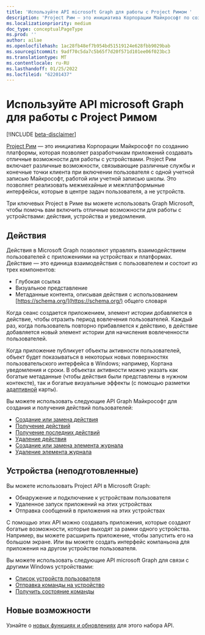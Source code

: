 ```yaml
---
title: 'Используйте API microsoft Graph для работы с Project Римом '
description: 'Project Рим — это инициатива Корпорации Майкрософт по созданию платформы, которая позволяет разработчикам приложений создавать отличные возможности для работы с устройствами. Project Рим включает различные возможности, связывающие различные службы и конечные точки клиента при включении пользователя с одной учетной записью Майкрософт, работой или учетной записью школы. Это позволяет реализовать межмехайные и межплатформыные интерфейсы, которые в центре задач пользователя, а не устройств. '
ms.localizationpriority: medium
doc_type: conceptualPageType
ms.prod: ''
author: ailae
ms.openlocfilehash: 1ac28fb48ef7b954bd51519124e628fbb9029bab
ms.sourcegitcommit: 9adf70c5da7c5b65f7d20f571d101ee06f023bc3
ms.translationtype: MT
ms.contentlocale: ru-RU
ms.lasthandoff: 01/25/2022
ms.locfileid: "62201437"
---
```

# <a name="use-the-microsoft-graph-api-to-work-with-project-rome"></a>Используйте API microsoft Graph для работы с Project Римом

[!INCLUDE [beta-disclaimer](../../includes/beta-disclaimer.md)]

[Project Рим](https://developer.microsoft.com/en-us/windows/project-rome) — это инициатива Корпорации Майкрософт по созданию платформы, которая позволяет разработчикам приложений создавать отличные возможности для работы с устройствами. Project Рим включает различные возможности, связывающие различные службы и конечные точки клиента при включении пользователя с одной учетной записью Майкрософт, работой или учетной записью школы. Это позволяет реализовать межмехайные и межплатформыные интерфейсы, которые в центре задач пользователя, а не устройств.

Три ключевых Project в Риме вы можете использовать Graph Microsoft, чтобы помочь вам включить отличные возможности для работы с устройствами: действия, устройства и уведомления.

## <a name="activities"></a>Действия

Действия в Microsoft Graph позволяют управлять взаимодействием пользователей с приложениями на устройствах и платформах. Действие — это единица взаимодействия с пользователем и состоит из трех компонентов:

- Глубокая ссылка
- Визуальное представление
- Метаданные контента, описывая действия с использованием [https://schema.org/](https://schema.org/) общего словаря

Когда сеанс создается приложением, элемент истории добавляется в действие, чтобы отразить период вовлечения пользователей. Каждый раз, когда пользователь повторно прибавляется к действию, в действие добавляется новый элемент истории для начисления вовлеченности пользователей.

Когда приложение публикует объекты активности пользователей, объект будет показываться в некоторых новых поверхностях пользовательского интерфейса в Windows; например, Кортана уведомления и сроки. В объектах активности можно указать как богатые метаданные (чтобы действия были представлены в нужном контексте), так и богатые визуальные эффекты (с помощью разметки [адаптивной](https://adaptivecards.io/) карты).

Вы можете использовать следующие API Graph Майкрософт для создания и получения действий пользователей:

- [Создание или замена действия](../api/projectrome-put-activity.md)
- [Получение действий](../api/projectrome-get-activities.md)
- [Получение последних действий](../api/projectrome-get-recent-activities.md)
- [Удаление действия](../api/projectrome-delete-activity.md)
- [Создание или замена элемента журнала](../api/projectrome-put-historyitem.md)
- [Удаление элемента журнала](../api/projectrome-delete-historyitem.md)

## <a name="devices-deprecated"></a>Устройства (неподготовленные)

Вы можете использовать Project API в Microsoft Graph:

- Обнаружение и подключение к устройствам пользователя
- Удаленное запуск приложений на этих устройствах
- Отправка сообщений в приложения на этих устройствах

С помощью этих API можно создавать приложения, которые создают богатые возможности, которые выходят за рамки одного устройства. Например, вы можете расширить приложение, чтобы запустить его на большом экране. Или вы можете создать интерфейс компаньона для приложения на другом устройстве пользователя.

Вы можете использовать следующие API microsoft Graph для связи с другими Windows устройствами:

- [Список устройств пользователя](../api/user-list-devices.md)
- [Отправка команды на устройство](../api/send-device-command.md)
- [Получить состояние команды](../api/get-device-command-status.md)

## <a name="whats-new"></a>Новые возможности
Узнайте о [новых функциях и обновлениях](/graph/whats-new-overview) для этого набора API.

